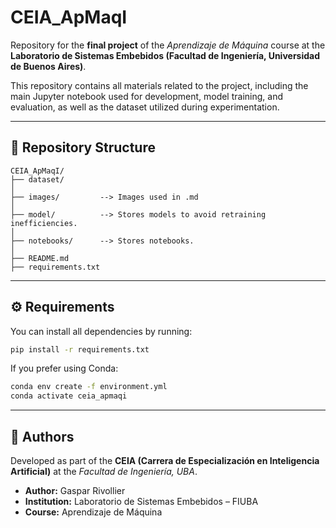 # CEIA_ApMaqI

Repository for the **final project** of the *Aprendizaje de Máquina* course at the **Laboratorio de Sistemas Embebidos (Facultad de Ingeniería, Universidad de Buenos Aires)**.

This repository contains all materials related to the project, including the main Jupyter notebook used for development, model training, and evaluation, as well as the dataset utilized during experimentation.

---

## 📁 Repository Structure

```
CEIA_ApMaqI/
├── dataset/        
│
├── images/         --> Images used in .md
│
├── model/          --> Stores models to avoid retraining inefficiencies.
│   
├── notebooks/      --> Stores notebooks.
│
├── README.md
├── requirements.txt
```

---

## ⚙️ Requirements

You can install all dependencies by running:

```bash
pip install -r requirements.txt
```

If you prefer using Conda:

```bash
conda env create -f environment.yml
conda activate ceia_apmaqi
```

---

## 👥 Authors

Developed as part of the **CEIA (Carrera de Especialización en Inteligencia Artificial)** at the *Facultad de Ingeniería, UBA*.

- **Author:** Gaspar Rivollier  
- **Institution:** Laboratorio de Sistemas Embebidos – FIUBA  
- **Course:** Aprendizaje de Máquina 
